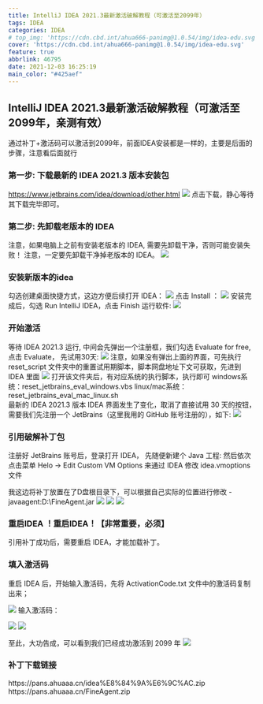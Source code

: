 ```yaml
---
title: IntelliJ IDEA 2021.3最新激活破解教程（可激活至2099年）
tags: IDEA
categories: IDEA
# top_img: 'https://cdn.cbd.int/ahua666-panimg@1.0.54/img/idea-edu.svg'
cover: 'https://cdn.cbd.int/ahua666-panimg@1.0.54/img/idea-edu.svg'
feature: true
abbrlink: 46795
date: 2021-12-03 16:25:19
main_color: "#425aef"
---
```

## IntelliJ IDEA 2021.3最新激活破解教程（可激活至2099年，亲测有效）
通过补丁+激活码可以激活到2099年，前面IDEA安装都是一样的，主要是后面的步骤，注意看后面就行
### 第一步: 下载最新的 IDEA 2021.3 版本安装包 
https://www.jetbrains.com/idea/download/other.html
![](https://img.chajianxw.com/chajian/163836642269812)
点击下载，静心等待其下载完毕即可。

### 第二步: 先卸载老版本的 IDEA
注意，如果电脑上之前有安装老版本的 IDEA, 需要先卸载干净，否则可能安装失败！
注意，一定要先卸载干净掉老版本的 IDEA。
![](https://www.cxybug.com/exception/1616142110243.jpg)
### 安装新版本的idea
勾选创建桌面快捷方式，这边方便后续打开 IDEA：
![](https://www.cxybug.com/chezai-music/163195006724735)
点击 Install ：
![](https://www.cxybug.com/exception/161227515963842.jpg)
安装完成后，勾选 Run IntelliJ IDEA，点击 Finish 运行软件:
![](https://www.cxybug.com/exception/161227518784184.jpg)
### 开始激活
等待 IDEA 2021.3 运行, 中间会先弹出一个注册框，我们勾选 Evaluate for free, 点击 Evaluate， 先试用30天:
![](https://www.cxybug.com/exception/1616141581896.jpg)
注意，如果没有弹出上面的界面，可先执行 reset_script 文件夹中的重置试用期脚本，脚本网盘地址下文可获取，先进到 IDEA 里面
![](https://www.cxybug.com/chezai-music/163391990284613)
打开该文件夹后，有对应系统的执行脚本，执行即可
    windows系统：reset_jetbrains_eval_windows.vbs
    linux/mac系统：reset_jetbrains_eval_mac_linux.sh  
最新的 IDEA 2021.3 版本 IDEA 界面发生了变化，取消了直接试用 30 天的按钮，需要我们先注册一个 JetBrains（这里我用的 GitHub 账号注册的），如下:
  ![](https://www.cxybug.com/chezai-music/163478460671672)
### 引用破解补丁包
注册好 JetBrains 账号后，登录打开 IDEA， 先随便新建个 Java 工程:
然后依次点击菜单 Helo -> Edit Custom VM Options 来通过 IDEA 修改 idea.vmoptions 文件

 我这边将补丁放置在了D盘根目录下，可以根据自己实际的位置进行修改
-javaagent:D:\\FineAgent.jar
![](https://www.cxybug.com/chezai-music/163394013072640)
![](https://www.cxybug.com/chezai-music/163393935166313)
![](https://www.cxybug.com/chezai-music/163393951275073)
### 重启IDEA ！重启IDEA！【非常重要，必须】
引用补丁成功后，需要重启 IDEA，才能加载补丁。

### 填入激活码
重启 IDEA 后，开始输入激活码，先将 ActivationCode.txt 文件中的激活码复制出来；

![](https://www.cxybug.com/chezai-music/163394034905225)
输入激活码：

![](https://www.cxybug.com/chezai-music/163464268443693)
![](https://www.cxybug.com/chezai-music/163464268443693)

至此，大功告成，可以看到我们已经成功激活到 2099 年
![](https://img.chajianxw.com/chajian/163836526789642)
### 补丁下载链接
<div class="btn-center">
https://pans.ahuaaa.cn/idea%E8%84%9A%E6%9C%AC.zip
https://pans.ahuaaa.cn/FineAgent.zip
</div>
